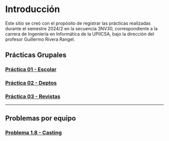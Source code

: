 # Introducción

Este sitio se creó con el propósito de registrar las prácticas realizadas durante el semestre 2024/2 en la secuencia 3NV30, correspondiente a la carrera de Ingeniería en Informática de la UPIICSA, bajo la dirección del profesor Guillermo Rivera Rangel.

## Prácticas Grupales

### [Práctica 01 - Escolar](./Prácticas/Práctica_01_Escolar.md)

### [Práctica 02 - Deptos](./Prácticas/Práctica_02_Deptos.md)

### [Práctica 03 - Revistas](./Prácticas/Práctica_03_Revistas.md)

***
## Problemas por equipo
### [Problema 1.8 - Casting](./Problemas/Problema_Casting.md)
